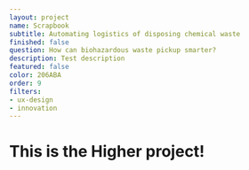 ```yaml
---
layout: project
name: Scrapbook
subtitle: Automating logistics of disposing chemical waste
finished: false
question: How can biohazardous waste pickup smarter?
description: Test description
featured: false
color: 206ABA
order: 9
filters:
- ux-design
- innovation
---
```


<h1>This is the Higher project!</h1>